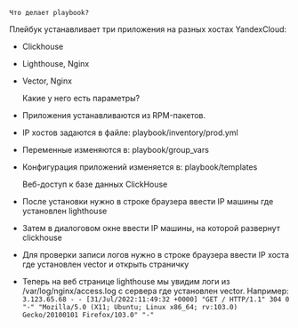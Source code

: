     Что делает playbook?

Плейбук устанавливает три приложения на разных хостах YandexCloud:

- Clickhouse
- Lighthouse, Nginx	
- Vector, Nginx


    Какие у него есть параметры?

- Приложения устанавливаются из RPM-пакетов.
- IP хостов задаются в файле: playbook/inventory/prod.yml
- Переменные изменяются в: playbook/group_vars
- Конфигурация приложений изменяется в: playbook/templates


    Веб-доступ к базе данных ClickHouse

- После установки нужно в строке браузера ввести IP машины где установлен lighthouse
- Затем в диалоговом окне ввести IP машины, на которой развернут clickhouse
- Для проверки записи логов нужно в строке браузера ввести IP хоста где установлен vector и открыть страничку
- Теперь на веб странице lighthouse мы увидим логи из /var/log/nginx/access.log с сервера где установлен vector. Например: `3.123.65.68 - - [31/Jul/2022:11:49:32 +0000] "GET / HTTP/1.1" 304 0 "-" "Mozilla/5.0 (X11; Ubuntu; Linux x86_64; rv:103.0) Gecko/20100101 Firefox/103.0" "-"`
